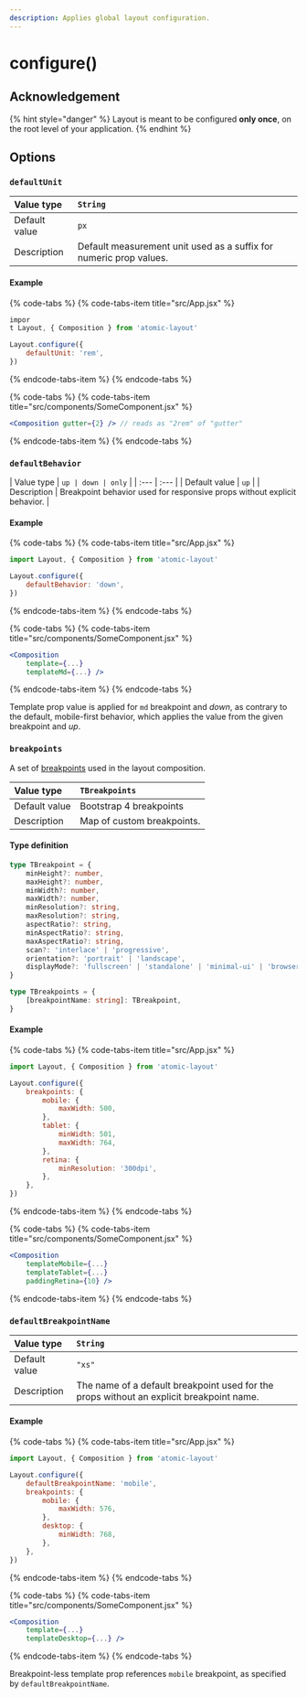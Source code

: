 ```yaml
---
description: Applies global layout configuration.
---
```


# configure\(\)

## Acknowledgement

{% hint style="danger" %}
Layout is meant to be configured **only once**, on the root level of your application.
{% endhint %}

## Options

### `defaultUnit`

| Value type | `String` |
| :--- | :--- |
| Default value | `px` |
| Description | Default measurement unit used as a suffix for numeric prop values. |

#### Example

{% code-tabs %}
{% code-tabs-item title="src/App.jsx" %}
```jsx
impor
t Layout, { Composition } from 'atomic-layout'

Layout.configure({
    defaultUnit: 'rem',
})
```
{% endcode-tabs-item %}
{% endcode-tabs %}

{% code-tabs %}
{% code-tabs-item title="src/components/SomeComponent.jsx" %}
```jsx
<Composition gutter={2} /> // reads as "2rem" of "gutter"
```
{% endcode-tabs-item %}
{% endcode-tabs %}

### `defaultBehavior`

| Value type | `up | down | only` |
| :--- | :--- |
| Default value | `up` |
| Description | Breakpoint behavior used for responsive props without explicit behavior. |

#### Example

{% code-tabs %}
{% code-tabs-item title="src/App.jsx" %}
```jsx
import Layout, { Composition } from 'atomic-layout'

Layout.configure({
    defaultBehavior: 'down',
})
```
{% endcode-tabs-item %}
{% endcode-tabs %}

{% code-tabs %}
{% code-tabs-item title="src/components/SomeComponent.jsx" %}
```jsx
<Composition
    template={...}
    templateMd={...} />
```
{% endcode-tabs-item %}
{% endcode-tabs %}

Template prop value is applied for `md` breakpoint and _down_, as contrary to the default, mobile-first behavior, which applies the value from the given breakpoint and _up_.

### `breakpoints`

A set of [breakpoints](../../fundamentals/breakpoints.md) used in the layout composition.

| Value type | `TBreakpoints` |
| :--- | :--- |
| Default value | Bootstrap 4 breakpoints |
| Description | Map of custom breakpoints. |

#### Type definition

```typescript
type TBreakpoint = {
    minHeight?: number,
    maxHeight?: number,
    minWidth?: number,
    maxWidth?: number,
    minResolution?: string,
    maxResolution?: string,
    aspectRatio?: string,
    minAspectRatio?: string,
    maxAspectRatio?: string,
    scan?: 'interlace' | 'progressive',
    orientation?: 'portrait' | 'landscape',
    displayMode?: 'fullscreen' | 'standalone' | 'minimal-ui' | 'browser',
}

type TBreakpoints = {
    [breakpointName: string]: TBreakpoint,
}
```

#### Example

{% code-tabs %}
{% code-tabs-item title="src/App.jsx" %}
```jsx
import Layout, { Composition } from 'atomic-layout'

Layout.configure({
    breakpoints: {
        mobile: {
            maxWidth: 500,
        },
        tablet: {
            minWidth: 501,
            maxWidth: 764,
        },
        retina: {
            minResolution: '300dpi',
        },
    },
})
```
{% endcode-tabs-item %}
{% endcode-tabs %}

{% code-tabs %}
{% code-tabs-item title="src/components/SomeComponent.jsx" %}
```jsx
<Composition
    templateMobile={...}
    templateTablet={...}
    paddingRetina={10} />
```
{% endcode-tabs-item %}
{% endcode-tabs %}

### `defaultBreakpointName`

| Value type | `String` |
| :--- | :--- |
| Default value | `"xs"` |
| Description | The name of a default breakpoint used for the props without an explicit breakpoint name. |

#### Example

{% code-tabs %}
{% code-tabs-item title="src/App.jsx" %}
```jsx
import Layout, { Composition } from 'atomic-layout'

Layout.configure({
    defaultBreakpointName: 'mobile',
    breakpoints: {
        mobile: {
            maxWidth: 576,
        },
        desktop: {
            minWidth: 768,
        },
    },
})
```
{% endcode-tabs-item %}
{% endcode-tabs %}

{% code-tabs %}
{% code-tabs-item title="src/components/SomeComponent.jsx" %}
```jsx
<Composition
    template={...}
    templateDesktop={...} />
```
{% endcode-tabs-item %}
{% endcode-tabs %}

Breakpoint-less template prop references `mobile` breakpoint, as specified by `defaultBreakpointName`.

